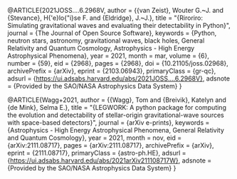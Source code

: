 @ARTICLE{2021JOSS....6.2968V,
       author = {{van Zeist}, Wouter G.~J. and {Stevance}, H{\'e}lo{\"i}se F. and {Eldridge}, J.~J.},
        title = "{Riroriro: Simulating gravitational waves and evaluating their detectability in Python}",
      journal = {The Journal of Open Source Software},
     keywords = {Python, neutron stars, astronomy, gravitational waves, black holes, General Relativity and Quantum Cosmology, Astrophysics - High Energy Astrophysical Phenomena},
         year = 2021,
        month = mar,
       volume = {6},
       number = {59},
          eid = {2968},
        pages = {2968},
          doi = {10.21105/joss.02968},
archivePrefix = {arXiv},
       eprint = {2103.06943},
 primaryClass = {gr-qc},
       adsurl = {https://ui.adsabs.harvard.edu/abs/2021JOSS....6.2968V},
      adsnote = {Provided by the SAO/NASA Astrophysics Data System}
}


@ARTICLE{Wagg+2021,
    author = {{Wagg}, Tom and {Breivik}, Katelyn and {de Mink}, Selma E.},
    title = "{LEGWORK: A python package for computing the evolution and detectability of stellar-origin gravitational-wave sources with space-based detectors}",
    journal = {arXiv e-prints},
    keywords = {Astrophysics - High Energy Astrophysical Phenomena, General Relativity and Quantum Cosmology},
    year = 2021,
    month = nov,
    eid = {arXiv:2111.08717},
    pages = {arXiv:2111.08717},
    archivePrefix = {arXiv},
    eprint = {2111.08717},
    primaryClass = {astro-ph.HE},
    adsurl = {https://ui.adsabs.harvard.edu/abs/2021arXiv211108717W},
    adsnote = {Provided by the SAO/NASA Astrophysics Data System}
}